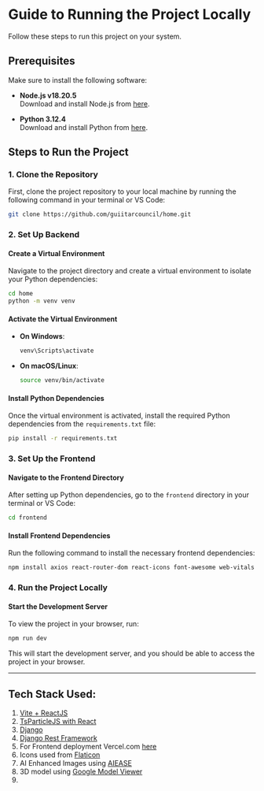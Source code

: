 # Guide to Running the Project Locally

Follow these steps to run this project on your system.

## Prerequisites

Make sure to install the following software:

- **Node.js v18.20.5**  
  Download and install Node.js from [here](https://nodejs.org/en).

- **Python 3.12.4**  
  Download and install Python from [here](https://www.python.org/).

## Steps to Run the Project

### 1. Clone the Repository

First, clone the project repository to your local machine by running the following command in your terminal or VS Code:
```bash
git clone https://github.com/guiitarcouncil/home.git
```

### 2. Set Up Backend

#### Create a Virtual Environment

Navigate to the project directory and create a virtual environment to isolate your Python dependencies:
```bash
cd home
python -m venv venv
```

#### Activate the Virtual Environment

- **On Windows**:
  ```bash
  venv\Scripts\activate
  ```

- **On macOS/Linux**:
  ```bash
  source venv/bin/activate
  ```

#### Install Python Dependencies

Once the virtual environment is activated, install the required Python dependencies from the `requirements.txt` file:
```bash
pip install -r requirements.txt
```

### 3. Set Up the Frontend

#### Navigate to the Frontend Directory

After setting up Python dependencies, go to the `frontend` directory in your terminal or VS Code:
```bash
cd frontend
```

#### Install Frontend Dependencies

Run the following command to install the necessary frontend dependencies:
```bash
npm install axios react-router-dom react-icons font-awesome web-vitals --save-dev tsparticles @tsparticles/react lucide-react @google/model-viewer
```

### 4. Run the Project Locally

#### Start the Development Server

To view the project in your browser, run:
```bash
npm run dev
```

This will start the development server, and you should be able to access the project in your browser.

---
## Tech Stack Used:
1. [Vite + ReactJS](https://v3.vitejs.dev/)
2. [TsParticleJS with React](https://github.com/tsparticles/react)
3. [Django](https://djangoproject.com/)
4. [Django Rest Framework](https://www.django-rest-framework.org/) 
5. For Frontend deployment Vercel.com [here](https://vercel.com/)
6. Icons used from [Flaticon](https://flaticon.com/)
7. AI Enhanced Images using [AIEASE](https://www.aiease.ai/app/enhance-photo)
8. 3D model using [Google Model Viewer](https://modelviewer.dev/)
9. 
